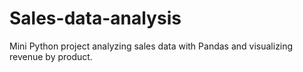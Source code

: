 # Sales-data-analysis
Mini Python project analyzing sales data with Pandas and visualizing revenue by product.
